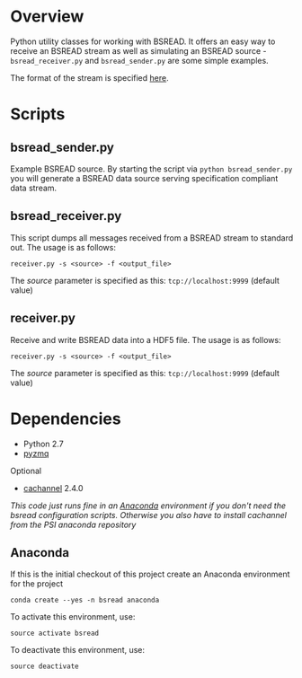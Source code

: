 # Overview
Python utility classes for working with BSREAD. 
It offers an easy way to receive an BSREAD stream as well as simulating an BSREAD source - `bsread_receiver.py` 
and `bsread_sender.py` are some simple examples.

The format of the stream is specified
[here](https://docs.google.com/document/d/1BynCjz5Ax-onDW0y8PVQnYmSssb6fAyHkdDl1zh21yY/edit#heading=h.ugxijco36cap).

# Scripts
## bsread_sender.py
Example BSREAD source. By starting the script via `python bsread_sender.py` you will generate a BSREAD data source serving
specification compliant data stream.

## bsread_receiver.py
This script dumps all messages received from a BSREAD stream to standard out. The usage is as follows:

```
receiver.py -s <source> -f <output_file>
```

The _source_ parameter is specified as this: `tcp://localhost:9999` (default value)


## receiver.py
Receive and write BSREAD data into a HDF5 file. The usage is as follows:

```
receiver.py -s <source> -f <output_file>
```

The _source_ parameter is specified as this: `tcp://localhost:9999` (default value)

# Dependencies

* Python 2.7
* [pyzmq](http://zeromq.github.io/pyzmq/)

Optional
* [cachannel](https://bitbucket.org/xwang/cachannel/src/d8cba8b4b525e960497f539f92a7481cc1ab99e3?at=default) 2.4.0

*This code just runs fine in an [Anaconda](http://continuum.io/downloads) environment if you don't need the bsread configuration scripts.
 Otherwise you also have to install cachannel from the PSI anaconda repository*

## Anaconda

If this is the initial checkout of this project create an Anaconda environment for the project

```
conda create --yes -n bsread anaconda
```

To activate this environment, use:

```
source activate bsread
```

To deactivate this environment, use:

```
source deactivate
```

